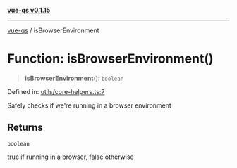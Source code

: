 [**vue-qs v0.1.15**](../README.md)

***

[vue-qs](../README.md) / isBrowserEnvironment

# Function: isBrowserEnvironment()

> **isBrowserEnvironment**(): `boolean`

Defined in: [utils/core-helpers.ts:7](https://github.com/iamsomraj/vue-qs/blob/2515abe5c25afff0f87351153aa1684c958bdf3f/src/utils/core-helpers.ts#L7)

Safely checks if we're running in a browser environment

## Returns

`boolean`

true if running in a browser, false otherwise
